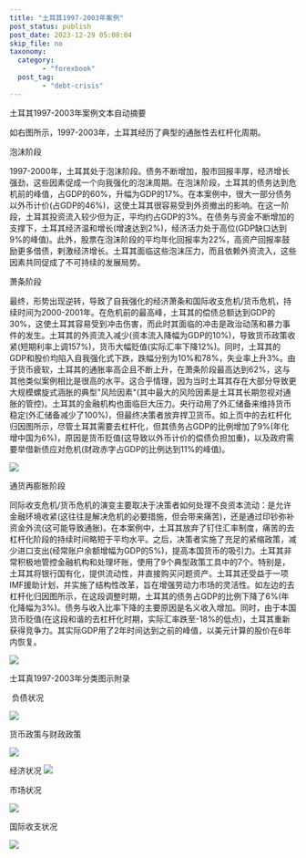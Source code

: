 ```yaml
---
title: "土耳其1997-2003年案例"
post_status: publish
post_date: 2023-12-29 05:08:04
skip_file: no
taxonomy:
  category:
        - "forexbook"
  post_tag:
        - "debt-crisis"
---
```


土耳其1997-2003年案例文本自动摘要

如右图所示，1997-2003年，土耳其经历了典型的通胀性去杠杆化周期。

泡沫阶段

1997-2000年，土耳其处于泡沫阶段。债务不断增加，股市回报丰厚，经济增长强劲，这些因素促成一个向我强化的泡沫周期。在泡沫阶段，土耳其的债务达到危机前的峰值，占GDP的60%，升幅为GDP的17%。在本案例中，很大一部分债务以外币计价(占GDP的46%)，这使土耳其很容易受到外资撤出的影响。在这一阶段，土耳其投资流入较少但为正，平均约占GDP的3%。在债务与资金不断增加的支撑下，土耳其经济温和增长(增速达到2%)，经济活力处于高位(GDP缺口达到9%的峰值)。此外，股票在泡沫阶段的平均年化回报率为22%，高资产回报率鼓励更多借债，剌激经济增长。土耳其面临这些泡沫压力，而且依赖外资流入，这些因素共同促成了不可持续的发展局势。

萧条阶段

最终，形势出现逆转，导致了自我强化的经济萧条和国际收支危机/货币危机，持续时间为2000-2001年。在危机前的最高峰，土耳其的偿债总额达到GDP的30%，这使土耳其容易受到冲击伤害，而此时其面临的冲击是政治动荡和暴力事件的发生。土耳其的外资流入减少(资本流入降幅为GDP的10%)，导致货币政策收紧(短期利率上调157%)，货币大幅贬值(实际汇率下降12%)。同时，土耳其的GDP和股价均陷入自我强化式下跌，跌幅分别为10%和78%，失业率上升3%。由于货币疲软，土耳其的通胀率高企且不断上升，在萧条阶段最高达到62%，这与其他类似案例相比是很高的水平。这合乎情理，因为当时土耳其存在大部分导致更大规模螺旋式涵胀的典型"风险因素"(其中最大的风险因素是土耳其长期忽视对通胀的管控)。土耳其的金融机构也面临巨大压力。央行动用了外汇储备来维持货币稳定(外汇储备减少了100%)，但最终决策者放弃捍卫货币。如上页中的去杠杆化归因图所示，尽管土耳其需要去杠杆化，但其债务占GDP的比例增加了9%(年化增中国为6%)，原因是货币贬值(这导致以外币计价的偿债负担加重)，以及政府需要举借新债应对危机(财政赤字占GDP的比例达到11%的峰值)。

![](https://img.dgrhw.net/upload/images/0/forexbook/2020/09/24/094347294.jpg)

通货再膨胀阶段

同际收支危机/货币危机的演变主要取决于决策者如何处理不良资本流动：是允许金融环境收紧(这往往是解决危机的必要措施，但会带来痛苦)，还是通过印钞弥补资金外流(这可能导致通胀)。在本案例中，土耳其放弃了钉住汇率制度，痛苦的去杠杆化阶段的持续时间略短于平均水平。之后，决策者实施了充足的紧缩政策，减少进口支出(经常账户余额增幅为GDP的5%)，提高本国货币的吸引力。土耳其非常积极地管控金融机构和处理坏账，使用了9个典型政策工具中的7个。特别是，土耳其将银行国有化，提供流动性，并直接购买问题资产。土耳其还受益于一项IMF援助计划，并实施了结构性改革，旨在增强劳动力市场的灵活性。如左边的去杠杆化归因图所示，在这段调整时期，土耳其的债务占GDP的比例下降了6%(年化降幅为3%)。债务与收入比率下降的主要原因是名义收入增加。同时，由于本国货币贬值(在这段和谐的去杠杆化时期，实际汇率跌至-18%的低点)，土耳其重新获得竞争力。其实际GDP用了2年时间达到之前的峰值，以美元计算的股价在6年内恢复。

![](https://img.dgrhw.net/upload/images/0/forexbook/2020/09/24/094429467.jpg)

士耳真1997-2003年分类图示附录

 负债状况

![](https://img.dgrhw.net/upload/images/forexbook/2020/07/22/175954464.png)

货币政策与财政政策

![](https://img.dgrhw.net/upload/images/forexbook/2020/07/22/180005120.png)

经济状况 ![](https://img.dgrhw.net/upload/images/forexbook/2020/07/22/180016652.png)

市场状况

![](https://img.dgrhw.net/upload/images/forexbook/2020/07/22/180028824.png)

国际收支状况

![](https://img.dgrhw.net/upload/images/forexbook/2020/07/22/180041035.png)
